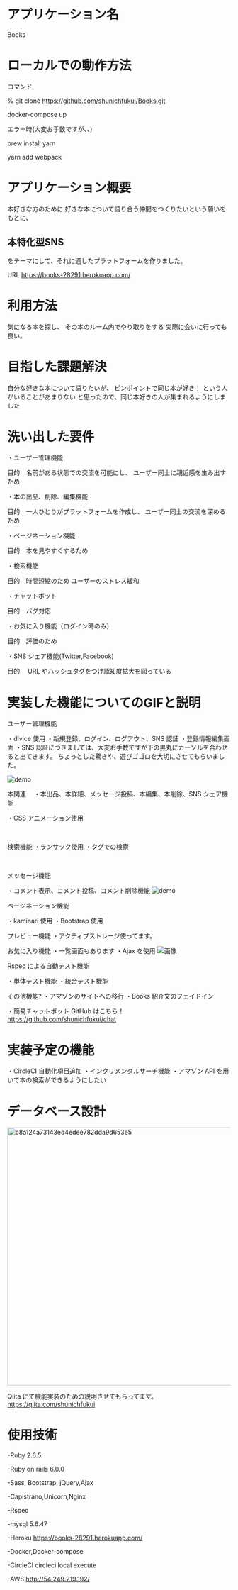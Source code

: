 <h1>アプリケーション名</h1>

Books

<h1>ローカルでの動作方法</h1>

コマンド

% git clone https://github.com/shunichfukui/Books.git

docker-compose up

エラー時(大変お手数ですが、、)

brew install yarn

yarn add webpack

<h1>アプリケーション概要</h1>

本好きな方のために
好きな本について語り合う仲間をつくりたいという願いをもとに、

<h2>本特化型SNS</h2>をテーマにして、それに適したプラットフォームを作りました。

URL https://books-28291.herokuapp.com/

<h1>利用方法</h1>

気になる本を探し、
その本のルーム内でやり取りをする
実際に会いに行っても良い。

<h1>目指した課題解決</h1>

自分な好きな本について語りたいが、
ピンポイントで同じ本が好き！
という人がいることがあまりない
と思ったので、同じ本好きの人が集まれるようにしました

<h1>洗い出した要件</h1>

・ユーザー管理機能

目的　名前がある状態での交流を可能にし、
ユーザー同士に親近感を生み出すため
<br/>

・本の出品、削除、編集機能

目的　一人ひとりがプラットフォームを作成し、
ユーザー同士の交流を深めるため
<br/>

・ページネーション機能

目的　本を見やすくするため
<br/>

・検索機能

目的　時間短縮のため
ユーザーのストレス緩和
<br/>

・チャットボット

目的　バグ対応
<br/>

・お気に入り機能（ログイン時のみ）

目的　評価のため
<br/>

・SNS シェア機能(Twitter,Facebook)

目的　 URL やハッシュタグをつけ認知度拡大を図っている
<br/>

<h1>実装した機能についてのGIFと説明</h1>
ユーザー管理機能

・divice 使用
・新規登録、ログイン、ログアウト、SNS 認証
・登録情報編集画面
・SNS 認証につきましては、大変お手数ですが下の黒丸にカーソルを合わせると出てきます。
ちょっとした驚きや、遊びゴゴロを大切にさせてもらいました。

![demo](https://gyazo.com/7de4b6ae68784b157766d588752474be/raw)
<br/>

本関連　
・本出品、本詳細、メッセージ投稿、本編集、本削除、SNS シェア機能

・CSS アニメーション使用

<br/>

検索機能
・ランサック使用
・タグでの検索

<br/>

メッセージ機能

・コメント表示、コメント投稿、コメント削除機能
![demo](https://gyazo.com/60210918eca2de2f61c03a3c39877dad/raw)
<br/>

ページネーション機能

・kaminari 使用
・Bootstrap 使用

プレビュー機能
・アクティブストレージ使ってます。

お気に入り機能
・一覧画面もあります
・Ajax を使用
![画像](https://gyazo.com/eff5718bc51c28304e728477650814af/raw)

Rspec による自動テスト機能

・単体テスト機能
・統合テスト機能
<br/>

その他機能?
・アマゾンのサイトへの移行
・Books 紹介文のフェイドイン

・簡易チャットボット
GitHub はこちら！
https://github.com/shunichfukui/chat

<h1>実装予定の機能</h1>

・CircleCI 自動化項目追加
・インクリメンタルサーチ機能
・アマゾン API を用いて本の検索ができるようにしたい

<h1>データベース設計</h1>

<img width="582" alt="c8a124a73143ed4edee782dda9d653e5" src="https://user-images.githubusercontent.com/68207981/92671295-d3871500-f350-11ea-993b-f512d3ade666.png">

<br/>

Qiita にて機能実装のための説明させてもらってます。
https://qiita.com/shunichfukui

<h1>使用技術</h1>
-Ruby  2.6.5

-Ruby on rails 6.0.0

-Sass, Bootstrap, jQuery,Ajax

-Capistrano,Unicorn,Nginx

-Rspec

-mysql 5.6.47

-Heroku
https://books-28291.herokuapp.com/

-Docker,Docker-compose

-CircleCI
circleci local execute

-AWS
http://54.249.219.192/

